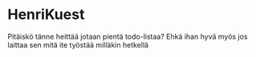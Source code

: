 # HenriKuest
Pitäiskö tänne heittää jotaan pientä todo-listaa? Ehkä ihan hyvä myös jos laittaa sen mitä ite työstää milläkin hetkellä
